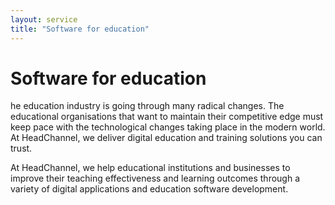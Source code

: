 ```yaml
---
layout: service
title: "Software for education"
---
```

# Software for education
he education industry is going through many radical changes. The educational organisations that want to maintain their competitive edge must keep pace with the technological changes taking place in the modern world. At HeadChannel, we deliver digital education and training solutions you can trust.

At HeadChannel, we help educational institutions and businesses to improve their teaching effectiveness and learning outcomes through a variety of digital applications and education software development.